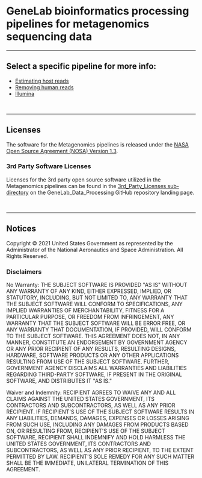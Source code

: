 # GeneLab bioinformatics processing pipelines for metagenomics sequencing data

--- 

## Select a specific pipeline for more info:

* [Estimating host reads](Estimate_host_reads_in_raw_data)
* [Removing human reads](Remove_human_reads_from_raw_data)  
* [Illumina](Illumina)  

<br>

---

## Licenses

The software for the Metagenomics pipelines is released under the [NASA Open Source Agreement (NOSA) Version 1.3](../Licenses/Amplicon_and_Metagenomics_NOSA_License.pdf).


### 3rd Party Software Licenses

Licenses for the 3rd party open source software utilized in the Metagenomics pipelines can be found in the [3rd_Party_Licenses sub-directory](../3rd_Party_Licenses/Amplicon_and_Metagenomics_3rd_Party_Software.md) on the GeneLab_Data_Processing GitHub repository landing page. 

<br>

---

## Notices

Copyright © 2021 United States Government as represented by the Administrator of the National Aeronautics and Space Administration.  All Rights Reserved.

### Disclaimers

No Warranty: THE SUBJECT SOFTWARE IS PROVIDED "AS IS" WITHOUT ANY WARRANTY OF ANY KIND, EITHER EXPRESSED, IMPLIED, OR STATUTORY, INCLUDING, BUT NOT LIMITED TO, ANY WARRANTY THAT THE SUBJECT SOFTWARE WILL CONFORM TO SPECIFICATIONS, ANY IMPLIED WARRANTIES OF MERCHANTABILITY, FITNESS FOR A PARTICULAR PURPOSE, OR FREEDOM FROM INFRINGEMENT, ANY WARRANTY THAT THE SUBJECT SOFTWARE WILL BE ERROR FREE, OR ANY WARRANTY THAT DOCUMENTATION, IF PROVIDED, WILL CONFORM TO THE SUBJECT SOFTWARE. THIS AGREEMENT DOES NOT, IN ANY MANNER, CONSTITUTE AN ENDORSEMENT BY GOVERNMENT AGENCY OR ANY PRIOR RECIPIENT OF ANY RESULTS, RESULTING DESIGNS, HARDWARE, SOFTWARE PRODUCTS OR ANY OTHER APPLICATIONS RESULTING FROM USE OF THE SUBJECT SOFTWARE.  FURTHER, GOVERNMENT AGENCY DISCLAIMS ALL WARRANTIES AND LIABILITIES REGARDING THIRD-PARTY SOFTWARE, IF PRESENT IN THE ORIGINAL SOFTWARE, AND DISTRIBUTES IT "AS IS."

Waiver and Indemnity:  RECIPIENT AGREES TO WAIVE ANY AND ALL CLAIMS AGAINST THE UNITED STATES GOVERNMENT, ITS CONTRACTORS AND SUBCONTRACTORS, AS WELL AS ANY PRIOR RECIPIENT.  IF RECIPIENT'S USE OF THE SUBJECT SOFTWARE RESULTS IN ANY LIABILITIES, DEMANDS, DAMAGES, EXPENSES OR LOSSES ARISING FROM SUCH USE, INCLUDING ANY DAMAGES FROM PRODUCTS BASED ON, OR RESULTING FROM, RECIPIENT'S USE OF THE SUBJECT SOFTWARE, RECIPIENT SHALL INDEMNIFY AND HOLD HARMLESS THE UNITED STATES GOVERNMENT, ITS CONTRACTORS AND SUBCONTRACTORS, AS WELL AS ANY PRIOR RECIPIENT, TO THE EXTENT PERMITTED BY LAW.  RECIPIENT'S SOLE REMEDY FOR ANY SUCH MATTER SHALL BE THE IMMEDIATE, UNILATERAL TERMINATION OF THIS AGREEMENT.
